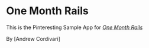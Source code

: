 # One Month Rails

This is the Pinteresting Sample App for
[*One Month Rails*](http://onemonthrails.com)

By [Andrew Cordivari]